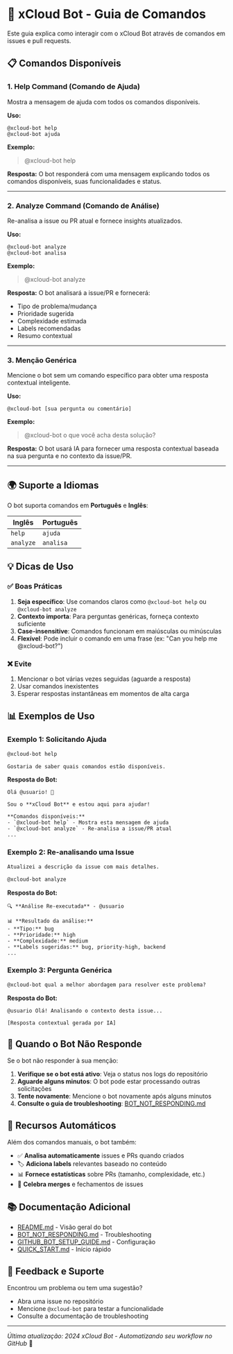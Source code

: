 # 🤖 xCloud Bot - Guia de Comandos

Este guia explica como interagir com o xCloud Bot através de comandos em issues e pull requests.

## 📋 Comandos Disponíveis

### 1. Help Command (Comando de Ajuda)

Mostra a mensagem de ajuda com todos os comandos disponíveis.

**Uso:**
```
@xcloud-bot help
@xcloud-bot ajuda
```

**Exemplo:**
> @xcloud-bot help

**Resposta:**
O bot responderá com uma mensagem explicando todos os comandos disponíveis, suas funcionalidades e status.

---

### 2. Analyze Command (Comando de Análise)

Re-analisa a issue ou PR atual e fornece insights atualizados.

**Uso:**
```
@xcloud-bot analyze
@xcloud-bot analisa
```

**Exemplo:**
> @xcloud-bot analyze

**Resposta:**
O bot analisará a issue/PR e fornecerá:
- Tipo de problema/mudança
- Prioridade sugerida
- Complexidade estimada
- Labels recomendadas
- Resumo contextual

---

### 3. Menção Genérica

Mencione o bot sem um comando específico para obter uma resposta contextual inteligente.

**Uso:**
```
@xcloud-bot [sua pergunta ou comentário]
```

**Exemplo:**
> @xcloud-bot o que você acha desta solução?

**Resposta:**
O bot usará IA para fornecer uma resposta contextual baseada na sua pergunta e no contexto da issue/PR.

---

## 🌍 Suporte a Idiomas

O bot suporta comandos em **Português** e **Inglês**:

| Inglês | Português |
|--------|-----------|
| `help` | `ajuda` |
| `analyze` | `analisa` |

## 💡 Dicas de Uso

### ✅ Boas Práticas

1. **Seja específico**: Use comandos claros como `@xcloud-bot help` ou `@xcloud-bot analyze`
2. **Contexto importa**: Para perguntas genéricas, forneça contexto suficiente
3. **Case-insensitive**: Comandos funcionam em maiúsculas ou minúsculas
4. **Flexível**: Pode incluir o comando em uma frase (ex: "Can you help me @xcloud-bot?")

### ❌ Evite

1. Mencionar o bot várias vezes seguidas (aguarde a resposta)
2. Usar comandos inexistentes
3. Esperar respostas instantâneas em momentos de alta carga

## 📊 Exemplos de Uso

### Exemplo 1: Solicitando Ajuda
```markdown
@xcloud-bot help

Gostaria de saber quais comandos estão disponíveis.
```

**Resposta do Bot:**
```
Olá @usuario! 👋

Sou o **xCloud Bot** e estou aqui para ajudar!

**Comandos disponíveis:**
- `@xcloud-bot help` - Mostra esta mensagem de ajuda
- `@xcloud-bot analyze` - Re-analisa a issue/PR atual
...
```

### Exemplo 2: Re-analisando uma Issue
```markdown
Atualizei a descrição da issue com mais detalhes.

@xcloud-bot analyze
```

**Resposta do Bot:**
```
🔍 **Análise Re-executada** - @usuario

📊 **Resultado da análise:**
- **Tipo:** bug
- **Prioridade:** high
- **Complexidade:** medium
- **Labels sugeridas:** bug, priority-high, backend
...
```

### Exemplo 3: Pergunta Genérica
```markdown
@xcloud-bot qual a melhor abordagem para resolver este problema?
```

**Resposta do Bot:**
```
@usuario Olá! Analisando o contexto desta issue...

[Resposta contextual gerada por IA]
```

## 🔧 Quando o Bot Não Responde

Se o bot não responder à sua menção:

1. **Verifique se o bot está ativo**: Veja o status nos logs do repositório
2. **Aguarde alguns minutos**: O bot pode estar processando outras solicitações
3. **Tente novamente**: Mencione o bot novamente após alguns minutos
4. **Consulte o guia de troubleshooting**: [BOT_NOT_RESPONDING.md](./BOT_NOT_RESPONDING.md)

## 🚀 Recursos Automáticos

Além dos comandos manuais, o bot também:

- ✅ **Analisa automaticamente** issues e PRs quando criados
- 🏷️ **Adiciona labels** relevantes baseado no conteúdo
- 📊 **Fornece estatísticas** sobre PRs (tamanho, complexidade, etc.)
- 🎉 **Celebra merges** e fechamentos de issues

## 📚 Documentação Adicional

- [README.md](./README.md) - Visão geral do bot
- [BOT_NOT_RESPONDING.md](./BOT_NOT_RESPONDING.md) - Troubleshooting
- [GITHUB_BOT_SETUP_GUIDE.md](./GITHUB_BOT_SETUP_GUIDE.md) - Configuração
- [QUICK_START.md](./QUICK_START.md) - Início rápido

## 🤝 Feedback e Suporte

Encontrou um problema ou tem uma sugestão?
- Abra uma issue no repositório
- Mencione `@xcloud-bot` para testar a funcionalidade
- Consulte a documentação de troubleshooting

---

*Última atualização: 2024*
*xCloud Bot - Automatizando seu workflow no GitHub* 🚀
